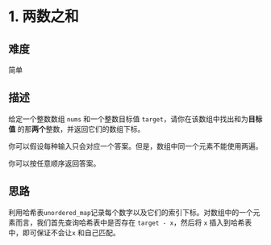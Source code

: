 # 1. 两数之和
## 难度
简单
## 描述
给定一个整数数组 `nums` 和一个整数目标值 `target`，请你在该数组中找出和为**目标值** 的那**两个**整数，并返回它们的数组下标。

你可以假设每种输入只会对应一个答案。但是，数组中同一个元素不能使用两遍。

你可以按任意顺序返回答案。
## 思路
利用哈希表`unordered_map`记录每个数字以及它们的索引下标。对数组中的一个元素而言，我们首先查询哈希表中是否存在 `target - x`，然后将 `x` 插入到哈希表中，即可保证不会让`x` 和自己匹配。
